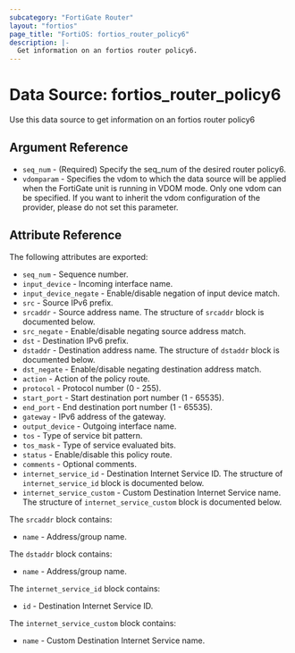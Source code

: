 ```yaml
---
subcategory: "FortiGate Router"
layout: "fortios"
page_title: "FortiOS: fortios_router_policy6"
description: |-
  Get information on an fortios router policy6.
---
```


# Data Source: fortios_router_policy6
Use this data source to get information on an fortios router policy6

## Argument Reference

* `seq_num` - (Required) Specify the seq_num of the desired router policy6.
* `vdomparam` - Specifies the vdom to which the data source will be applied when the FortiGate unit is running in VDOM mode. Only one vdom can be specified. If you want to inherit the vdom configuration of the provider, please do not set this parameter.


## Attribute Reference

The following attributes are exported:

* `seq_num` - Sequence number.
* `input_device` - Incoming interface name.
* `input_device_negate` - Enable/disable negation of input device match.
* `src` - Source IPv6 prefix.
* `srcaddr` - Source address name. The structure of `srcaddr` block is documented below.
* `src_negate` - Enable/disable negating source address match.
* `dst` - Destination IPv6 prefix.
* `dstaddr` - Destination address name. The structure of `dstaddr` block is documented below.
* `dst_negate` - Enable/disable negating destination address match.
* `action` - Action of the policy route.
* `protocol` - Protocol number (0 - 255).
* `start_port` - Start destination port number (1 - 65535).
* `end_port` - End destination port number (1 - 65535).
* `gateway` - IPv6 address of the gateway.
* `output_device` - Outgoing interface name.
* `tos` - Type of service bit pattern.
* `tos_mask` - Type of service evaluated bits.
* `status` - Enable/disable this policy route.
* `comments` - Optional comments.
* `internet_service_id` - Destination Internet Service ID. The structure of `internet_service_id` block is documented below.
* `internet_service_custom` - Custom Destination Internet Service name. The structure of `internet_service_custom` block is documented below.

The `srcaddr` block contains:

* `name` - Address/group name.

The `dstaddr` block contains:

* `name` - Address/group name.

The `internet_service_id` block contains:

* `id` - Destination Internet Service ID.

The `internet_service_custom` block contains:

* `name` - Custom Destination Internet Service name.

